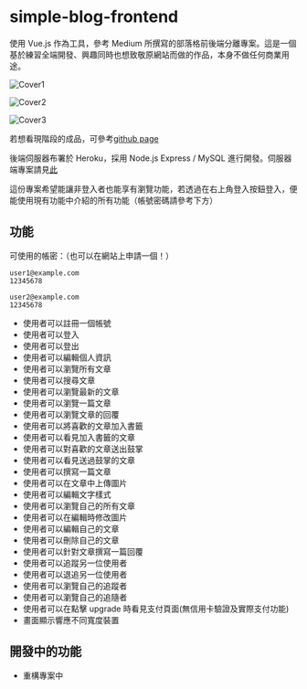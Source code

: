 # simple-blog-frontend

使用 Vue.js 作為工具，參考 Medium 所撰寫的部落格前後端分離專案。這是一個基於練習全端開發、興趣同時也想致敬原網站而做的作品，本身不做任何商業用途。

![Cover1](https://github.com/EasonLin0716/simple-blog-frontend/blob/master/src/assets/cover1.JPG)

![Cover2](https://github.com/EasonLin0716/simple-blog-frontend/blob/master/src/assets/cover2.JPG)

![Cover3](https://github.com/EasonLin0716/simple-blog-frontend/blob/master/src/assets/cover3.JPG)

若想看現階段的成品，可參考[github page](https://easonlin0716.github.io/simple-blog-frontend/#/posts)

後端伺服器布署於 Heroku，採用 Node.js Express / MySQL 進行開發。伺服器端專案請見[此](https://github.com/EasonLin0716/simple-blog-backend)

這份專案希望能讓非登入者也能享有瀏覽功能，若透過在右上角登入按鈕登入，便能使用現有功能中介紹的所有功能（帳號密碼請參考下方）

## 功能

可使用的帳密：（也可以在網站上申請一個！）

```
user1@example.com
12345678

user2@example.com
12345678
```

- 使用者可以註冊一個帳號
- 使用者可以登入
- 使用者可以登出
- 使用者可以編輯個人資訊
- 使用者可以瀏覽所有文章
- 使用者可以搜尋文章
- 使用者可以瀏覽最新的文章
- 使用者可以瀏覽一篇文章
- 使用者可以瀏覽文章的回覆
- 使用者可以將喜歡的文章加入書籤
- 使用者可以看見加入書籤的文章
- 使用者可以對喜歡的文章送出鼓掌
- 使用者可以看見送過鼓掌的文章
- 使用者可以撰寫一篇文章
- 使用者可以在文章中上傳圖片
- 使用者可以編輯文字樣式
- 使用者可以瀏覽自己的所有文章
- 使用者可以在編輯時修改圖片
- 使用者可以編輯自己的文章
- 使用者可以刪除自己的文章
- 使用者可以針對文章撰寫一篇回覆
- 使用者可以追蹤另一位使用者
- 使用者可以退追另一位使用者
- 使用者可以瀏覽自己的追蹤者
- 使用者可以瀏覽自己的追隨者
- 使用者可以在點擊 upgrade 時看見支付頁面(無信用卡驗證及實際支付功能)
- 畫面顯示響應不同寬度裝置

## 開發中的功能

- 重構專案中
